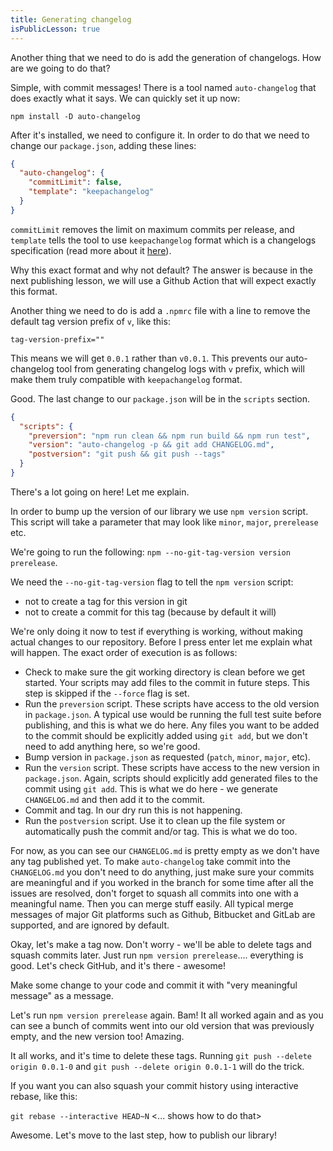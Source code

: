 ```yaml
---
title: Generating changelog
isPublicLesson: true
---
```


Another thing that we need to do is add the generation of changelogs. How are we going to do that? 

Simple, with commit messages! There is a tool named `auto-changelog` that does exactly what it says. We can quickly set it up now:

`npm install -D auto-changelog`

After it's installed, we need to configure it. In order to do that we need to change our `package.json`, adding these lines:

```json
{
  "auto-changelog": {
    "commitLimit": false,
    "template": "keepachangelog"
  }
}
```

`commitLimit` removes the limit on maximum commits per release,  and `template` tells the tool to use `keepachangelog` format which is a changelogs specification (read more about it [here](https://keepachangelog.com/en/1.0.0/)).

Why this exact format and why not default? The answer is because in the next publishing lesson, we will use a Github Action that will expect exactly this format.

Another thing we need to do is add a `.npmrc` file with a line to remove the default tag version prefix of `v`, like this:

```
tag-version-prefix=""
```

This means we will get `0.0.1` rather than `v0.0.1`. This prevents our auto-changelog tool from generating changelog logs with `v` prefix, which will make them truly compatible with
`keepachangelog` format.

Good. The last change to our `package.json` will be in the `scripts` section.

```json
{
  "scripts": {
    "preversion": "npm run clean && npm run build && npm run test",
    "version": "auto-changelog -p && git add CHANGELOG.md",
    "postversion": "git push && git push --tags"
  }
}
```

There's a lot going on here! Let me explain.

In order to bump up the version of our library we use `npm version` script. This script will take a parameter that may look like `minor`, `major`, `prerelease` etc.

We're going to run the following: `npm --no-git-tag-version version prerelease`.

We need the `--no-git-tag-version` flag to tell the `npm version` script:
- not to create a tag for this version in git 
- not to create a commit for this tag (because by default it will)

We're only doing it now to test if everything is working, without making actual changes to our repository. Before I press enter let me explain what will happen. The exact order of execution is as follows:

- Check to make sure the git working directory is clean before we get started. Your scripts may add files to the commit in future steps. This step is skipped if the `--force` flag is set.
- Run the `preversion` script. These scripts have access to the old version in `package.json`. A typical use would be running the full test suite before publishing, and this is what we do here. Any files you want to be added to the commit should be explicitly added using `git add`, but we don't need to add anything here, so we're good.
- Bump version in `package.json` as requested (`patch`, `minor`, `major`, etc).
- Run the `version` script. These scripts have access to the new version in `package.json`. Again, scripts should explicitly add generated files to the commit using `git add`. This is what we do here - we generate `CHANGELOG.md` and then add it to the commit.
- Commit and tag. In our dry run this is not happening.
- Run the `postversion` script. Use it to clean up the file system or automatically push the commit and/or tag. This is what we do too.

For now, as you can see our `CHANGELOG.md` is pretty empty as we don't have any tag published yet. To make `auto-changelog` take commit into the `CHANGELOG.md` you don't need to do anything, just make sure your commits are meaningful and if you worked in the branch for some time after all the issues are resolved, don't forget to squash all commits into one with a meaningful name.
Then you can merge stuff easily. All typical merge messages of major Git platforms such as Github, Bitbucket and GitLab are supported, and are ignored by default.

Okay, let's make a tag now.  Don't worry -  we'll be able to delete tags and squash commits later. Just run `npm version prerelease`.... everything is good. Let's check GitHub, and it's there - awesome!

Make some change to your code and commit it with "very meaningful message" as a message.

Let's run `npm version prerelease` again. Bam! It all worked again and as you can see a bunch of commits went into our old version that was previously empty, and the new version too! Amazing.

It all works, and it's time to delete these tags. Running `git push --delete origin 0.0.1-0` and `git push --delete origin 0.0.1-1` will do the trick.

If you want you can also squash your commit history using interactive rebase, like this:

[comment]: <GM: something to complete here>
`git rebase --interactive HEAD~N`
 <... shows how to do that>

Awesome. Let's move to the last step, how to publish our library!

